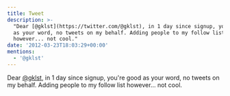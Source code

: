 ```yaml
---
title: Tweet
description: >-
  "Dear [@gklst](https://twitter.com/@gklst), in 1 day since signup, you're good
  as your word, no tweets on my behalf. Adding people to my follow list
  however... not cool."
date: '2012-03-23T18:03:29+00:00'
mentions:
  - '@gklst'
---
```

Dear [@gklst](https://twitter.com/@gklst), in 1 day since signup, you're good as your word, no tweets on my behalf. Adding people to my follow list however... not cool.
